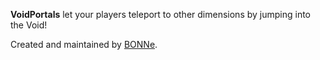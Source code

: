 **VoidPortals** let your players teleport to other dimensions by jumping into the Void!

Created and maintained by [BONNe](https://github.com/BONNe).